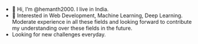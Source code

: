 - 👋 Hi, I’m @hemanth2000. I live in India.
- 👀 Interested in Web Development, Machine Learning, Deep Learning. Moderate experience in all these fields and looking forward to contribute my understanding over these fields in the future.
- Looking for new challenges everyday.

<!---
hemanth2000/hemanth2000 is a ✨ special ✨ repository because its `README.md` (this file) appears on your GitHub profile.
You can click the Preview link to take a look at your changes.
--->
